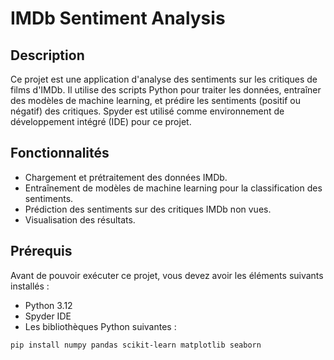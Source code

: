 # IMDb Sentiment Analysis

## Description
Ce projet est une application d'analyse des sentiments sur les critiques de films d'IMDb. Il utilise des scripts Python pour traiter les données, entraîner des modèles de machine learning, et prédire les sentiments (positif ou négatif) des critiques. Spyder est utilisé comme environnement de développement intégré (IDE) pour ce projet.

## Fonctionnalités
- Chargement et prétraitement des données IMDb.
- Entraînement de modèles de machine learning pour la classification des sentiments.
- Prédiction des sentiments sur des critiques IMDb non vues.
- Visualisation des résultats.

## Prérequis
Avant de pouvoir exécuter ce projet, vous devez avoir les éléments suivants installés :

- Python 3.12
- Spyder IDE
- Les bibliothèques Python suivantes :

```bash
pip install numpy pandas scikit-learn matplotlib seaborn
